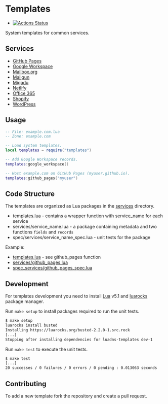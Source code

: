 # Templates

- [![Actions Status](https://github.com/luadns/templates/workflows/CI/badge.svg)](https://github.com/luadns/templates/actions)

System templates for common services.


## Services

* [GitHub Pages](services/github_pages.lua)
* [Google Workspace](services/google_workspace.lua)
* [Mailbox.org](services/mailbox.org.lua)
* [Mailgun](services/mailgun.lua)
* [Migadu](services/migadu.lua)
* [Netlify](services/netlify.lua)
* [Office 365](services/office365.lua)
* [Shopify](services/shopify.lua)
* [WordPress](services/wordpress.lua)

## Usage

```lua
-- File: example.com.lua
-- Zone: example.com

-- Load system templates.
local templates = require("templates")

-- Add Google Workspace records.
templates:google_workspace()

-- Host example.com on GitHub Pages (myuser.github.io).
templates:github_pages("myuser")
```

## Code Structure

The templates are organized as Lua packages in the [services](services) directory.

* templates.lua - contains a wrapper function with service_name for each service
* services/service_name.lua - a package containing metadata and two functions `fields` and `records`
* spec/services/service_name_spec.lua - unit tests for the package

Example:

* [templates.lua](templates.lua) - see github_pages function
* [services/github_pages.lua](services/github_pages.lua)
* [spec_services/github_pages_spec.lua](spec/services/github_pages_spec.lua)

## Development

For templates development you need to install [Lua](https://www.lua.org) v5.1 and [luarocks](https://luarocks.org) package manager.

Run `make setup` to install packages required to run the unit tests.

```bash
$ make setup
luarocks install busted
Installing https://luarocks.org/busted-2.2.0-1.src.rock
[...]
Stopping after installing dependencies for luadns-templates dev-1
```

Run `make test` to execute the unit tests.

```bash
$ make test
[...]
20 successes / 0 failures / 0 errors / 0 pending : 0.013063 seconds
```

## Contributing

To add a new template fork the repository and create a pull request.
